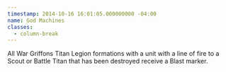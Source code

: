 ```yaml
---
timestamp: 2014-10-16 16:01:05.000000000 -04:00
name: God Machines
classes:
  - column-break
---
```

All War Griffons Titan Legion formations with a unit with a line of fire to a Scout or Battle Titan that has been destroyed receive a Blast marker.